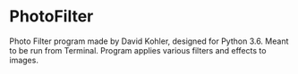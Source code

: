 # PhotoFilter
Photo Filter program made by David Kohler, designed for Python 3.6. Meant to be run from Terminal. Program applies various filters and effects to images.
